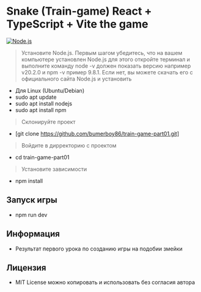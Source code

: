 # Snake (Train-game) React + TypeScript + Vite the game

[![Node.js](https://img.shields.io/badge/Node.js-v20.2.0.-green)](https://nodejs.org/ru)

> Установите Node.js. Первым шагом убедитесь, что на вашем компьютере установлен Node.js для этого откройте терминал и выполните команду node -v должен показать версию например v20.2.0 и npm -v пример 9.8.1. Если нет, вы можете скачать его с официального сайта Node.js и установить

- Для Linux (Ubuntu/Debian)
- sudo apt update
- sudo apt install nodejs
- sudo apt install npm

> Склонируйте проект

- [git clone https://github.com/bumerboy86/train-game-part01.git]

> Войдите в дирректорию с проектом

- cd train-game-part01

> Установите зависимости

- npm install

## Запуск игры

- npm run dev

## Информация

- Результат первого урока по созданию игры на подобии змейки

## Лицензия

- MIT License можно копировать и использовать без согласия автора

